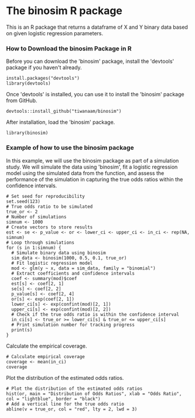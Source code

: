 # The binosim R package

This is an R package that returns a dataframe of X and Y binary data based on given logistic regression parameters.

### How to Download the binosim Package in R

Before you can download the 'binosim' package, install the 'devtools' package if you haven't already.

```{r}
install.packages("devtools") 
library(devtools)
```

Once 'devtools' is installed, you can use it to install the 'binosim' package from GitHub.

```{r}
devtools::install_github("tiwanaam/binosim")
```

After installation, load the 'binosim' package.

```{r}
library(binosim)
```

### Example of how to use the binosim package

In this example, we will use the binosim package as part of a simulation study. We will simulate the data using 'binosim', fit a logistic regression model using the simulated data from the function, and assess the performance of the simulation in capturing the true odds ratios within the confidence intervals.

```{r}
# Set seed for reproducibility
set.seed(123)
# True odds ratio to be simulated
true_or <- 2
# Number of simulations
simnum <- 1000
# Create vectors to store results
est <- se <- p_value <- or <- lower_ci <- upper_ci <- in_ci <- rep(NA, simnum)
# Loop through simulations
for (s in 1:simnum) {
  # Simulate binary data using binosim
  sim_data <- binosim(1000, 0.5, 0.1, true_or)
  # Fit logistic regression model
  mod <- glm(y ~ x, data = sim_data, family = "binomial")
  # Extract coefficients and confidence intervals
  coef <- summary(mod)$coef
  est[s] <- coef[2, 1]
  se[s] <- coef[2, 2]
  p_value[s] <- coef[2, 4]
  or[s] <- exp(coef[2, 1])
  lower_ci[s] <- exp(confint(mod)[2, 1])
  upper_ci[s] <- exp(confint(mod)[2, 2])
  # Check if the true odds ratio is within the confidence interval
  in_ci[s] <- true_or >= lower_ci[s] & true_or <= upper_ci[s]
  # Print simulation number for tracking progress
  print(s)
}
```

Calculate the empirical coverage.

```{r}
# Calculate empirical coverage
coverage <- mean(in_ci)
coverage
```

Plot the distribution of the estimated odds ratios.

```{r}
# Plot the distribution of the estimated odds ratios
hist(or, main = "Distribution of Odds Ratios", xlab = "Odds Ratio", col = "lightblue", border = "black")
# Add a vertical line for the true odds ratio
abline(v = true_or, col = "red", lty = 2, lwd = 3)
```
